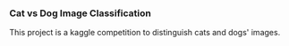 ### Cat vs Dog Image Classification

This project is a kaggle competition to distinguish cats and dogs' images. 
